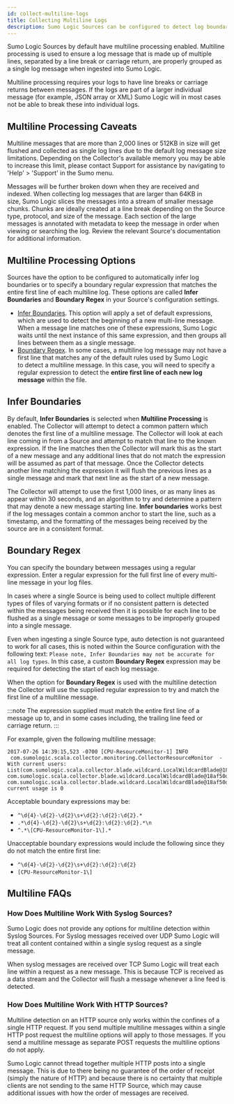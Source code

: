```yaml
---
id: collect-multiline-logs
title: Collecting Multiline Logs
description: Sumo Logic Sources can be configured to detect log boundaries automatically or with a regular expression.
---
```


Sumo Logic Sources by default have multiline processing enabled. Multiline processing is used to ensure a log message that is made up of multiple lines, separated by a line break or carriage return, are properly grouped as a single log message when ingested into Sumo Logic.

Multiline processing requires your logs to have line breaks or carriage returns between messages. If the logs are part of a larger individual message (for example, JSON array or XML) Sumo Logic will in most cases not be able to break these into individual logs.

## Multiline Processing Caveats

Multiline messages that are more than 2,000 lines or 512KB in size will get flushed and collected as single log lines due to the default log message size limitations. Depending on the Collector's available memory you may be able to increase this limit, please contact Support for assistance by navigating to 'Help' > 'Support' in the Sumo
menu.

Messages will be further broken down when they are received and indexed. When collecting log messages that are larger than 64KB in size, Sumo Logic slices the messages into a stream of smaller message chunks. Chunks are ideally created at a line break depending on the Source type, protocol, and size of the message. Each section of the large messages is annotated with metadata to keep the message in order when viewing or searching the log. Review the relevant Source's documentation for additional information.

## Multiline Processing Options

Sources have the option to be configured to automatically infer log boundaries or to specify a boundary regular expression that matches the entire first line of each multiline log. These options are called **Infer Boundaries** and **Boundary Regex** in your Source's configuration settings.

* [Infer Boundaries](#infer-boundaries). This option will apply a set of default expressions, which are used to detect the beginning of a new multi-line message. When a message line matches one of these expressions, Sumo Logic waits until the next instance of this same expression, and then groups all lines between them as a single message. 
* [Boundary Regex](#boundary-regex). In some cases, a multiline log message may not have a first line that matches any of the default rules used by Sumo Logic to detect a multiline message. In this case, you will need to specify a regular expression to detect the **entire first line of each new log message** within the file. 

## Infer Boundaries

By default, **Infer Boundaries** is selected when **Multiline Processing** is enabled. The Collector will attempt to detect a common pattern which denotes the first line of a multiline message. The Collector will look at each line coming in from a Source and attempt to match that line to the known expression. If the line matches then the Collector will mark this as the start of a new message and any additional lines that do not match the expression will be assumed as part of that message. Once the Collector detects another line matching the expression it will flush the previous lines as a single message and mark that next line as the start of a new message.

The Collector will attempt to use the first 1,000 lines, or as many lines as appear within 30 seconds, and an algorithm to try and determine a pattern that may denote a new message starting line. **Infer boundaries** works best if the log messages contain a common anchor to start the line, such as a timestamp, and the formatting of the messages being received by the source are in a consistent format.

## Boundary Regex

You can specify the boundary between messages using a regular expression. Enter a regular expression for the full first line of every multi-line message in your log files.

In cases where a single Source is being used to collect multiple different types of files of varying formats or if no consistent pattern is detected within the messages being received then it is possible for each line to be flushed as a single message or some messages to be improperly grouped into a single message.

Even when ingesting a single Source type, auto detection is not guaranteed to work for all cases, this is noted within the Source configuration with the following text: `Please note, Infer Boundaries may not be accurate for all log types`. In this case, a custom **Boundary Regex** expression may be required for detecting the start of each log message.

When the option for **Boundary Regex** is used with the multiline detection the Collector will use the supplied regular expression to try and match the first line of a multiline message.

:::note
The expression supplied must match the entire first line of a message up to, and in some cases including, the trailing line feed or carriage return.
:::

For example, given the following multiline message:

```
2017-07-26 14:39:15,523 -0700 [CPU-ResourceMonitor-1] INFO  com.sumologic.scala.collector.monitoring.CollectorResourceMonitor  - With current users: List(com.sumologic.scala.collector.blade.wildcard.LocalWildcardBlade@18af50d9, com.sumologic.scala.collector.blade.wildcard.LocalWildcardBlade@18af50d4, com.sumologic.scala.collector.blade.wildcard.LocalWildcardBlade@18af50da),  current usage is 0
```

Acceptable boundary expressions may be:

* `^\d{4}-\d{2}-\d{2}\s+\d{2}:\d{2}:\d{2}.*`
* `.*\d{4}-\d{2}-\d{2}\s+\d{2}:\d{2}:\d{2}.*\n`
* `^.*\[CPU-ResourceMonitor-1\].*`

Unacceptable boundary expressions would include the following since they
do not match the entire first line:

* `^\d{4}-\d{2}-\d{2}\s+\d{2}:\d{2}:\d{2}`
* `[CPU-ResourceMonitor-1\]`

## Multiline FAQs

### How Does Multiline Work With Syslog Sources?

Sumo Logic does not provide any options for multiline detection within Syslog Sources. For Syslog messages received over UDP Sumo Logic will treat all content contained within a single syslog request as a single message.  

When syslog messages are received over TCP Sumo Logic will treat each line within a request as a new message. This is because TCP is received as a data stream and the Collector will flush a message whenever a line feed is detected.

### How Does Multiline Work With HTTP Sources?

Multiline detection on an HTTP source only works within the confines of a single HTTP request. If you send multiple multiline messages within a single HTTP post request the multiline options will apply to those messages. If you send a multiline message as separate POST requests the multiline options do not apply.

Sumo Logic cannot thread together multiple HTTP posts into a single message. This is due to there being no guarantee of the order of receipt (simply the nature of HTTP) and because there is no certainty that multiple clients are not sending to the same HTTP Source, which may cause additional issues with how the order of messages are received.
